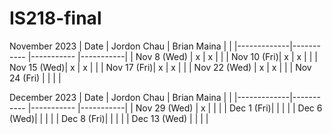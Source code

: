 # IS218-final
November 2023
| Date        | Jordon Chau | Brian Maina |           |
|-------------|-----------  |-----------  |-----------|
| Nov 8 (Wed) |     x       |    x         |           |
| Nov 10 (Fri)|     x        |    x         |           |
| Nov 15 (Wed)|     x        |    x         |           |
| Nov 17 (Fri)|     x        |        x     |           |
| Nov 22 (Wed) |     x       |       x      |           |  <!-- Skipped for Thanksgiving -->
| Nov 24 (Fri) |            |             |           |  <!-- Skipped for Thanksgiving -->


December 2023
| Date        | Jordon Chau | Brian Maina |           |
|-------------|-----------  |-----------  |-----------|
| Nov 29 (Wed) |     x       |             |           |
| Dec 1 (Fri)|             |             |           |
| Dec 6 (Wed)|             |             |           |
| Dec 8 (Fri)|             |             |           |
| Dec 13 (Wed) |            |             |           | 



